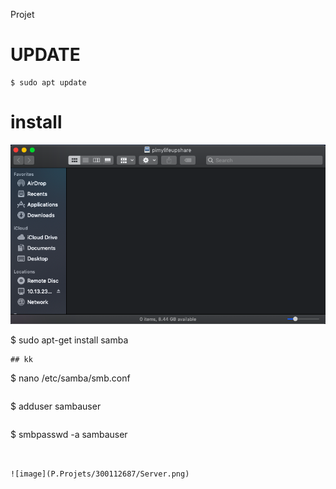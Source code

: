
Projet
 
 # UPDATE
 ```
 $ sudo apt update 
 ```
 
 # install
 ![image](P.Projets/300112687/Server.png)
 
 
 $ sudo apt-get install samba
 ```
## kk
 ```
 $ nano /etc/samba/smb.conf
 ```
  ```
  $ adduser sambauser
  ```
  
   ```
 $ smbpasswd -a sambauser
   ```
 
 
 ![image](P.Projets/300112687/Server.png)
